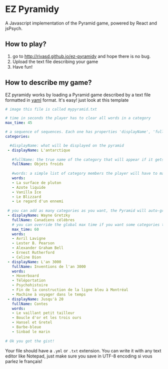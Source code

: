 # EZ Pyramidy

A Javascript implementation of the Pyramid game, powered by React and jsPsych.

## How to play?

1. go to http://rivasd.github.io/ez-pyramidy and hope there is no bug.
2. Upload the text file describing your game
3. Have fun!

## How to describe my game?

EZ pyramidy works by loading a Pyramid game described by a text file formatted in [yaml](https://learnxinyminutes.com/docs/yaml/) format. It's easy! just look at this template

```yaml
# image this file is called mypyramid.txt

# time in seconds the player has to clear all words in a category
max_time: 45

# a sequence of sequences. Each one has properties 'displayName', 'fullName' and anothe sequence called 'words'
categories:

  #displayName: what will be displayed on the pyramid
 - displayName: L'antarctique
  
   #fullName: the true name of the category that will appear if it gets chosen
   fullName: Objets froids
   
   #words: a simple list of category members the player will have to make others guess
   words:
   - La surface de pluton
   - Azote liquide
   - Vanilla Ice
   - Le Blizzard
   - Le regard d'un ennemi
   
 # you can add as many categories as you want, the Pyramid will auto-grow!
 - displayName: Wayne Gretzky
   fullName: Canadiens célèbres
   # you can override the global max time if you want some categories to allow more time! cool.
   max_time: 60
   words:
   - Avril Lavigne
   - Lester B. Pearson
   - Alexander Graham Bell
   - Ernest Rutherford
   - Celine Dion
 - displayName: L'an 3000
   fullName: Inventions de l'an 3000
   words: 
   - Hoverboard
   - Téléportation
   - Psychohistoire
   - Fin de la construction de la ligne bleu à Montréal
   - Machine à voyager dans le temps
 - displayName: Jusqu'à 20
   fullName: Contes
   words:
   - Le vaillant petit tailleur
   - Boucle d'or et les trois ours
   - Hansel et Gretel
   - Barbe-bleue
   - Sinbad le marin
   
# Ok you got the gist!
```

Your file should have a `.yml` or `.txt` extension. You can write it with any text editor like Notepad, just make sure you save in UTF-8 encoding si vous parlez le français!

